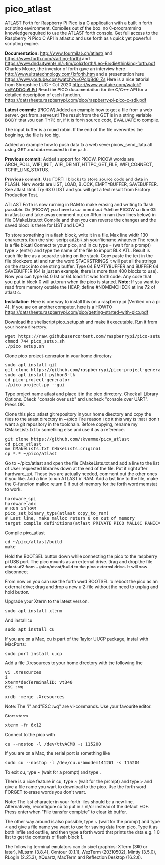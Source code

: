 # pico_atlast
ATLAST Forth for Raspberry Pi Pico is a C application with a built in forth scripting environment. Compiles out of the box, no C-programming knowledge required to use the ATLAST forth console. Get full access to the Raspberry Pi Pico C API in atlast.c and use forth as a quick yet powerful scripting engine. 

<b>Documentation:</b> http://www.fourmilab.ch/atlast/ and https://www.forth.com/starting-forth/ and https://www.dnd.utwente.nl/~tim/colorforth/Leo-Brodie/thinking-forth.pdf Charles Moore, the inventor of forth gave an interview here http://www.ultratechnology.com/1xforth.htm and a presentation here https://www.youtube.com/watch?v=0PclgBd6_Zs Here is a nice tutorial from Shropshire LUG - Oct 2020 https://www.youtube.com/watch?v=EADDOnRtFrI Read the PICO documentation for the C/C++ API for a detailed description of each function. https://datasheets.raspberrypi.com/pico/raspberry-pi-pico-c-sdk.pdf

<B>Latest commit:</b> [PICOW] Added an example how to get a file from a web server. get_from_server.atl The result from the GET is in a string variable BODY that you can TYPE or, if it is forth source code, EVALUATE to compile.

The input buffer is a round robin. If the end of the file overwrites the begining, the file is too big.

Added an example how to push data to a web sever picow_send_data.atl using GET and data encoded in the path.

<B>Previous commit:</b> Added support for PICOW. PICOW words are ARCH_POLL, WIFI_INIT, WIFI_DEINIT, HTTPC_GET_FILE, WIFI_CONNECT, TCPIP_LINK_STATUS.

<b>Previous commit:</b> Use FORTH blocks to store source code and data in FLASH. New words are LIST, LOAD, BLOCK, EMPTYBUFFER, SAVEBUFFER. See atlast.html. Try 63 0 LIST and you will get a text result from Factory Production Test. 

ATLAST Forth is now running in RAM to make erasing and writing to flash possible. On [PICOW] you have to comment out #define PICOW on line 63 in atlast.c and take away comment out on #Run in ram (two lines below) in file CMakeLists.txt Compile and then you can reverse the changes and the saved block is there for LIST and LOAD

To store something in a flash block, write it in a file. Max line width 130 characters. Run the shell script atl2blk.sh yourfilename.whatever The result is a file blk.atl Connect to your pico, and in cu type ~ (wait for a prompt) type > (enter) and type the name of the file to import BLK.ATL. Result is each file line as a separate string on the stack. Copy paste the text in the file blockzero.atl and run the word STACKSTRINGS It will put all the strings on the stack into one string buffer. Type 64 EMPTYBUFFER and BUFFER 64 SAVEBUFFER (64 is just an example, there is more than 400 blocks to use). Now you can type 64 0 list or 64 load if it was forth code. Any code that you put in block 0 will autorun when the pico is started. <b>Note:</b> If you want to read from memory outside the HEAP, define #NOMEMCHECK at line 72 of atlast c.

<b>Installation:</b> Here is one way to install this on a raspberry pi (Verified on a pi 4). If you are on another computer, here is a HOWTO https://datasheets.raspberrypi.com/pico/getting-started-with-pico.pdf

Download the shellscript pico_setup.sh and make it executable. Run it from your home directory.
<pre>wget https://raw.githubusercontent.com/raspberrypi/pico-setup/master/pico_setup.sh
chmod 744 pico_setup.sh
./pico_setup.sh</pre>

Clone pico-project-generator in your home directory 
<pre>sudo apt install git
git clone https://github.com/raspberrypi/pico-project-generator
sudo apt install python3-tk
cd pico-project-generator
./pico_project.py --gui</pre>

Type project name atlast and place it in the pico directory. Check all Library Options. Check "console over usb" and uncheck "console over UART". Press OK. 

Clone this pico_atlast git repository in your home directory and copy the files to the atlast directory in ~/pico The reason I do it this way is that I don't want a git repository in the toolchain. Before copying, rename my CMakeLists.txt to something else and use it as a reference.
<pre>
git clone https://github.com/skvamme/pico_atlast
cd pico_atlast
mv CMakeLists.txt CMakeLists.original
cp *.* ~/pico/atlast
</pre>
 
Go to ~/pico/atlast and open the file CMakeLists.txt and add a line to the list of User requested libraries down at the end of the file. Put it right after hardware_spi. These two are actually needed, comment out the other ones if you like.
Add a line to run ATLAST in RAM. 
Add a last line to the file, make the C-function malloc return 0 if out of memory for the forth word memstat to work.
<pre>hardware_spi
hardware_adc
# Run in RAM
pico_set_binary_type(atlast copy_to_ram)
# Last line, make malloc return 0 on out of memory
target_compile_definitions(atlast PRIVATE PICO_MALLOC_PANIC=0)
</pre>

Compile pico_atlast
<pre>cd ~/pico/atlast/build
make
</pre>

Hold the BOOTSEL button down while connecting the pico to the raspberry pi USB port. The pico mounts as an external drive. Drag and drop the file atlast.uf2 from ~/pico/atlast/build to the pico external drive. It will now disconnect.

From now on you can use the forth word BOOTSEL to reboot the pico as an external drive; drag and drop a new uf2-file without the need to unplug and hold button.

Upgrade your Xterm to the latest version. 
<pre>sudo apt install xterm</pre>

And install cu
<pre>sudo apt install cu</pre>
If you are on a Mac, cu is part of the Taylor UUCP package, install with MacPorts:
<pre>sudo port install uucp</pre>

Add a file .Xresources to your home directory with the following line 
<pre>vi .Xresources
i
xterm*decTerminalID: vt340
ESC :wq

xrdb -merge .Xresources</pre>
Note: The "i" and"ESC :wq" are vi-commands. Use your favourite editor.

Start xterm
<pre>xterm -fn 6x12</pre>

Connect to the pico with 
<pre>cu --nostop -l /dev/ttyACM0 -s 115200</pre>
If you are on a Mac, the serial port is something like
<pre>sudo cu --nostop -l /dev/cu.usbmodem141201 -s 115200</pre>

To exit cu, type ~ (wait for a prompt) and type  .

There is a nice feature in cu, type ~ (wait for the prompt) and type > and give a file name you want to download to the pico. Use the forth word FORGET to erase words you don't want. 

Note: The last character in your forth files should be a new line. Alternatively, reconfigure cu to put in a nl/cr instead of the default EOF. Press enter when "File transfer complete" to clear kb buffer.

The other way around is also possible, type ~ (wait for the prompt) and type < and give a file name you want to use for saving data from pico. Type it as both infile and outfile, and then type a forth word that prints the data e.g. 1 0 list to get the contents of flash block 1.

The following terminal emulators can do sixel graphics: XTerm (360 or later), MLterm (3.8.4), Contour (0.1.1), WezTerm (20210502), Mintty (3.5.0), RLogin (2.25.3), XQuartz, MacTerm and Reflection Desktop (16.2.0).

